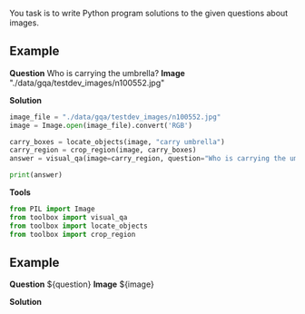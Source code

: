 You task is to write Python program solutions to the given questions about images.


## Example
**Question**
Who is carrying the umbrella?
**Image**
"./data/gqa/testdev_images/n100552.jpg"

**Solution**
```python
image_file = "./data/gqa/testdev_images/n100552.jpg"
image = Image.open(image_file).convert('RGB')

carry_boxes = locate_objects(image, "carry umbrella")
carry_region = crop_region(image, carry_boxes)
answer = visual_qa(image=carry_region, question="Who is carrying the umbrella?")

print(answer)
```
**Tools**
```python
from PIL import Image
from toolbox import visual_qa
from toolbox import locate_objects
from toolbox import crop_region
```


## Example
**Question**
${question}
**Image**
${image}

**Solution**
